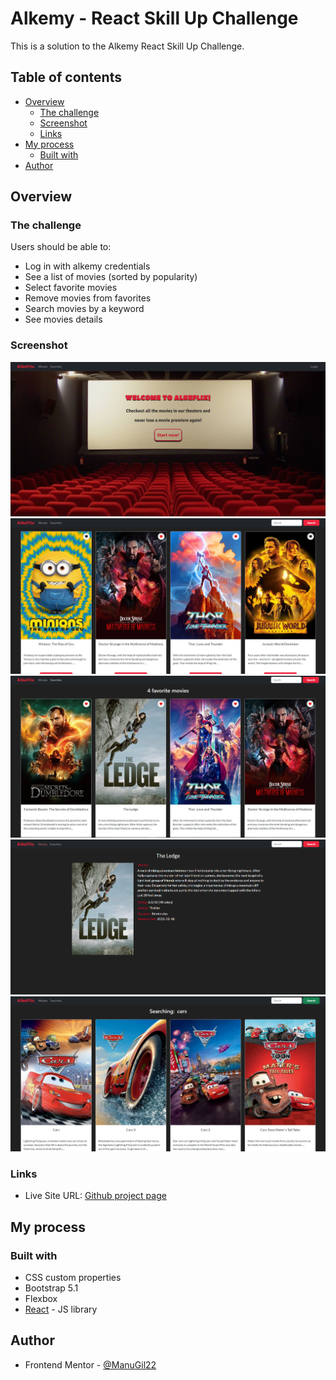 # Alkemy - React Skill Up Challenge

This is a solution to the Alkemy React Skill Up Challenge.

## Table of contents

- [Overview](#overview)
  - [The challenge](#the-challenge)
  - [Screenshot](#screenshot)
  - [Links](#links)
- [My process](#my-process)
  - [Built with](#built-with)
- [Author](#author)

## Overview

### The challenge

Users should be able to:

- Log in with alkemy credentials
- See a list of movies (sorted by popularity)
- Select favorite movies
- Remove movies from favorites
- Search movies by a keyword
- See movies details

### Screenshot

![](./screenshot.PNG)
![](./screenshot2.PNG)
![](./screenshot3.PNG)
![](./screenshot4.PNG)
![](./screenshot5.PNG)


### Links

- Live Site URL: [Github project page](https://manugil22.github.io/Alkeflix/)

## My process

### Built with

- CSS custom properties
- Bootstrap 5.1
- Flexbox
- [React](https://reactjs.org/) - JS library


## Author

- Frontend Mentor - [@ManuGil22](https://www.frontendmentor.io/profile/ManuGil22)
